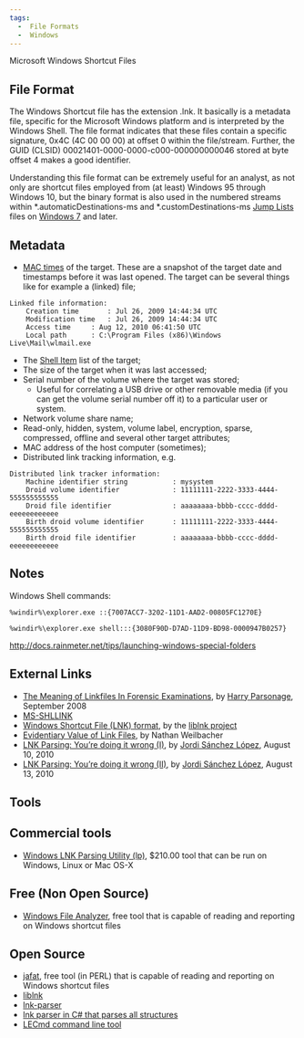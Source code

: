 ```yaml
---
tags:
  -  File Formats
  -  Windows
---
```

Microsoft Windows Shortcut Files

## File Format

The Windows Shortcut file has the extension .lnk. It basically is a
metadata file, specific for the Microsoft Windows platform and is
interpreted by the Windows Shell. The file format indicates that these
files contain a specific signature, 0x4C (4C 00 00 00) at offset 0
within the file/stream. Further, the GUID (CLSID)
00021401-0000-0000-c000-000000000046 stored at byte offset 4 makes a
good identifier.

Understanding this file format can be extremely useful for an analyst,
as not only are shortcut files employed from (at least) Windows 95
through Windows 10, but the binary format is also used in the numbered
streams within \*.automaticDestinations-ms and \*.customDestinations-ms
[Jump Lists](jump_lists.md) files on [Windows
7](windows_7.md) and later.

## Metadata

- [MAC times](mac_times.md) of the target. These are a snapshot
  of the target date and timestamps before it was last opened. The
  target can be several things like for example a (linked) file;

<!-- -->

    Linked file information:
        Creation time       : Jul 26, 2009 14:44:34 UTC
        Modification time   : Jul 26, 2009 14:44:34 UTC
        Access time     : Aug 12, 2010 06:41:50 UTC
        Local path      : C:\Program Files (x86)\Windows Live\Mail\wlmail.exe

- The [Shell Item](shell_item.md) list of the target;
- The size of the target when it was last accessed;
- Serial number of the volume where the target was stored;
  - Useful for correlating a USB drive or other removable media (if you
    can get the volume serial number off it) to a particular user or
    system.
- Network volume share name;
- Read-only, hidden, system, volume label, encryption, sparse,
  compressed, offline and several other target attributes;
- MAC address of the host computer (sometimes);
- Distributed link tracking information, e.g.

<!-- -->

    Distributed link tracker information:
        Machine identifier string           : mysystem
        Droid volume identifier             : 11111111-2222-3333-4444-555555555555
        Droid file identifier               : aaaaaaaa-bbbb-cccc-dddd-eeeeeeeeeeee
        Birth droid volume identifier       : 11111111-2222-3333-4444-555555555555
        Birth droid file identifier         : aaaaaaaa-bbbb-cccc-dddd-eeeeeeeeeeee

## Notes

Windows Shell commands:

    %windir%\explorer.exe ::{7007ACC7-3202-11D1-AAD2-00805FC1270E}

    %windir%\explorer.exe shell:::{3080F90D-D7AD-11D9-BD98-0000947B0257}

<http://docs.rainmeter.net/tips/launching-windows-special-folders>

## External Links

- [The Meaning of Linkfiles In Forensic
  Examinations](http://computerforensics.parsonage.co.uk/downloads/TheMeaningofLIFE.pdf),
  by [Harry Parsonage](harry_parsonage.md), September 2008
- [MS-SHLLINK](http://msdn.microsoft.com/en-us/library/dd871305%28PROT.13%29.aspx)
- [Windows Shortcut File (LNK)
  format](https://github.com/libyal/liblnk/blob/master/documentation/Windows%20Shortcut%20File%20(LNK)%20format.asciidoc),
  by the [liblnk project](liblnk.md)
- [Evidentiary Value of Link
  Files](http://www.forensicfocus.com/link-file-evidentiary-value), by
  Nathan Weilbacher
- [LNK Parsing: You’re doing it wrong
  (I)](http://blog.0x01000000.org/2010/08/10/lnk-parsing-youre-doing-it-wrong-i/),
  by [Jordi Sánchez López](jordi_sánchez_lópez.md), August 10,
  2010
- [LNK Parsing: You’re doing it wrong
  (II)](http://blog.0x01000000.org/2010/08/13/lnk-parsing-youre-doing-it-wrong-ii/),
  by [Jordi Sánchez López](jordi_sánchez_lópez.md), August 13,
  2010

## Tools

## Commercial tools

- [Windows LNK Parsing Utility
  (lp)](http://www.tzworks.net/prototype_page.php?proto_id=11), \$210.00
  tool that can be run on Windows, Linux or Mac OS-X

## Free (Non Open Source)

- [Windows File Analyzer](http://mitec.cz/wfa.html), free tool that is
  capable of reading and reporting on Windows shortcut files

## Open Source

- [jafat](http://jafat.sourceforge.net/files.html), free tool (in PERL)
  that is capable of reading and reporting on Windows shortcut files
- [liblnk](liblnk.md)
- [lnk-parser](http://code.google.com/p/lnk-parser/)
- [lnk parser in C# that parses all
  structures](https://github.com/EricZimmerman/Lnk/)
- [LECmd command line tool](https://github.com/EricZimmerman/LECmd/)

